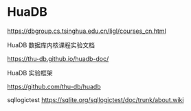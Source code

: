 # HuaDB


https://dbgroup.cs.tsinghua.edu.cn/ligl/courses_cn.html


HuaDB 数据库内核课程实验文档

https://thu-db.github.io/huadb-doc/


HuaDB 实验框架

https://github.com/thu-db/huadb


sqllogictest
https://sqlite.org/sqllogictest/doc/trunk/about.wiki